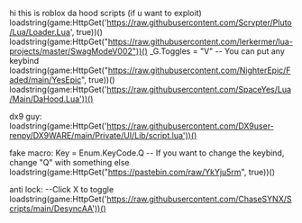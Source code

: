 hi this is roblox da hood scripts (if u want to exploit) 
loadstring(game:HttpGet('https://raw.githubusercontent.com/Scrvpter/Pluto/Lua/Loader.Lua', true))()
loadstring(game:HttpGet("https://raw.githubusercontent.com/lerkermer/lua-projects/master/SwagModeV002"))()
_G.Toggles = "V" -- You can put any keybind
loadstring(game:HttpGet("https://raw.githubusercontent.com/NighterEpic/Faded/main/YesEpic", true))()
loadstring(game:HttpGet('https://raw.githubusercontent.com/SpaceYes/Lua/Main/DaHood.Lua'))()

dx9 guy: loadstring(game:HttpGet('https://raw.githubusercontent.com/DX9user-renpy/DX9WARE/main/Private/UI/Lib/script.lua'))()

fake macro: Key = Enum.KeyCode.Q -- If you want to change the keybind, change "Q" with something else
loadstring(game:HttpGet("https://pastebin.com/raw/YkYju5rm", true))()

anti lock: --Click X to toggle
loadstring(game:HttpGet('https://raw.githubusercontent.com/ChaseSYNX/Scripts/main/DesyncAA'))()
